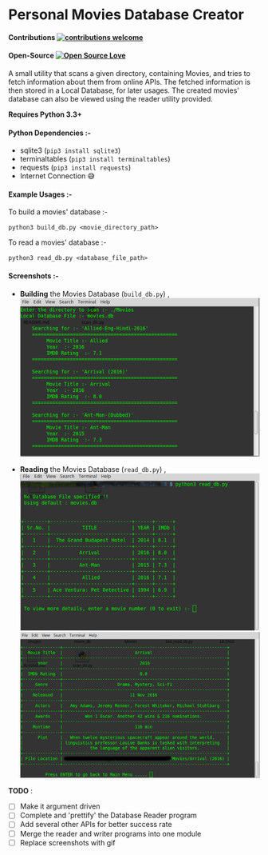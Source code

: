 # Personal Movies Database Creator

#### Contributions [![contributions welcome](https://img.shields.io/badge/contributions-welcome-brightgreen.svg?style=flat)](https://github.com/digaru19/Personal-Movies-Database-Creator/issues)

#### Open-Source [![Open Source Love](https://badges.frapsoft.com/os/v2/open-source.svg?v=103)](https://github.com/digaru19/Personal-Movies-Database-Creator) 


A small utility that scans a given directory, containing Movies, and tries to fetch information about them from online APIs.
The fetched information is then stored in a Local Database, for later usages. 
The created movies' database can also be viewed using the reader utility provided.

**Requires Python 3.3+**

#### Python Dependencies :-
- sqlite3              (`pip3 install sqlite3`)
- terminaltables (`pip3 install terminaltables`)
- requests           (`pip3 install requests`)
- Internet Connection :sweat_smile: 

#### Example Usages :-
To build a movies' database :- 
```
python3 build_db.py <movie_directory_path>
```
To read a movies' database :- 
```
python3 read_db.py <database_file_path>
```

#### Screenshots :-
- **Building** the Movies Database (`build_db.py`) , 
![Image 1](Images/1.png "1")   

- **Reading** the Movies Database (`read_db.py`) , 
![Image 2](Images/2.png "2")   
![Image 3](Images/3.png "3")   

**TODO** :
- [ ] Make it argument driven
- [ ] Complete and 'prettify' the Database Reader program
- [ ] Add several other APIs for better success rate
- [ ] Merge the reader and writer programs into one module
- [ ] Replace screenshots with gif
